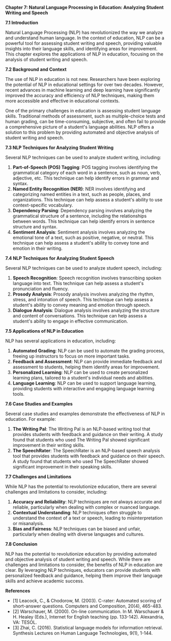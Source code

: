 **Chapter 7: Natural Language Processing in Education: Analyzing Student Writing and Speech**

**7.1 Introduction**

Natural Language Processing (NLP) has revolutionized the way we analyze and understand human language. In the context of education, NLP can be a powerful tool for assessing student writing and speech, providing valuable insights into their language skills, and identifying areas for improvement. This chapter explores the applications of NLP in education, focusing on the analysis of student writing and speech.

**7.2 Background and Context**

The use of NLP in education is not new. Researchers have been exploring the potential of NLP in educational settings for over two decades. However, recent advances in machine learning and deep learning have significantly improved the accuracy and efficiency of NLP techniques, making them more accessible and effective in educational contexts.

One of the primary challenges in education is assessing student language skills. Traditional methods of assessment, such as multiple-choice tests and human grading, can be time-consuming, subjective, and often fail to provide a comprehensive picture of a student's language abilities. NLP offers a solution to this problem by providing automated and objective analysis of student writing and speech.

**7.3 NLP Techniques for Analyzing Student Writing**

Several NLP techniques can be used to analyze student writing, including:

1. **Part-of-Speech (POS) Tagging**: POS tagging involves identifying the grammatical category of each word in a sentence, such as noun, verb, adjective, etc. This technique can help identify errors in grammar and syntax.
2. **Named Entity Recognition (NER)**: NER involves identifying and categorizing named entities in a text, such as people, places, and organizations. This technique can help assess a student's ability to use context-specific vocabulary.
3. **Dependency Parsing**: Dependency parsing involves analyzing the grammatical structure of a sentence, including the relationships between words. This technique can help identify errors in sentence structure and syntax.
4. **Sentiment Analysis**: Sentiment analysis involves analyzing the emotional tone of a text, such as positive, negative, or neutral. This technique can help assess a student's ability to convey tone and emotion in their writing.

**7.4 NLP Techniques for Analyzing Student Speech**

Several NLP techniques can be used to analyze student speech, including:

1. **Speech Recognition**: Speech recognition involves transcribing spoken language into text. This technique can help assess a student's pronunciation and fluency.
2. **Prosody Analysis**: Prosody analysis involves analyzing the rhythm, stress, and intonation of speech. This technique can help assess a student's ability to convey meaning and emotion through speech.
3. **Dialogue Analysis**: Dialogue analysis involves analyzing the structure and content of conversations. This technique can help assess a student's ability to engage in effective communication.

**7.5 Applications of NLP in Education**

NLP has several applications in education, including:

1. **Automated Grading**: NLP can be used to automate the grading process, freeing up instructors to focus on more important tasks.
2. **Feedback and Assessment**: NLP can provide immediate feedback and assessment to students, helping them identify areas for improvement.
3. **Personalized Learning**: NLP can be used to create personalized learning plans, tailored to a student's individual needs and abilities.
4. **Language Learning**: NLP can be used to support language learning, providing students with interactive and engaging language learning tools.

**7.6 Case Studies and Examples**

Several case studies and examples demonstrate the effectiveness of NLP in education. For example:

1. **The Writing Pal**: The Writing Pal is an NLP-based writing tool that provides students with feedback and guidance on their writing. A study found that students who used The Writing Pal showed significant improvement in their writing skills.
2. **The SpeechRater**: The SpeechRater is an NLP-based speech analysis tool that provides students with feedback and guidance on their speech. A study found that students who used The SpeechRater showed significant improvement in their speaking skills.

**7.7 Challenges and Limitations**

While NLP has the potential to revolutionize education, there are several challenges and limitations to consider, including:

1. **Accuracy and Reliability**: NLP techniques are not always accurate and reliable, particularly when dealing with complex or nuanced language.
2. **Contextual Understanding**: NLP techniques often struggle to understand the context of a text or speech, leading to misinterpretation or misanalysis.
3. **Bias and Fairness**: NLP techniques can be biased and unfair, particularly when dealing with diverse languages and cultures.

**7.8 Conclusion**

NLP has the potential to revolutionize education by providing automated and objective analysis of student writing and speech. While there are challenges and limitations to consider, the benefits of NLP in education are clear. By leveraging NLP techniques, educators can provide students with personalized feedback and guidance, helping them improve their language skills and achieve academic success.

**References**

* [1] Leacock, C., & Chodorow, M. (2003). C-rater: Automated scoring of short-answer questions. Computers and Composition, 20(4), 465-483.
* [2] Warschauer, M. (2000). On-line communication. In M. Warschauer & H. Healey (Eds.), Internet for English teaching (pp. 133-142). Alexandria, VA: TESOL.
* [3] Zhai, C. (2016). Statistical language models for information retrieval. Synthesis Lectures on Human Language Technologies, 9(1), 1-144.